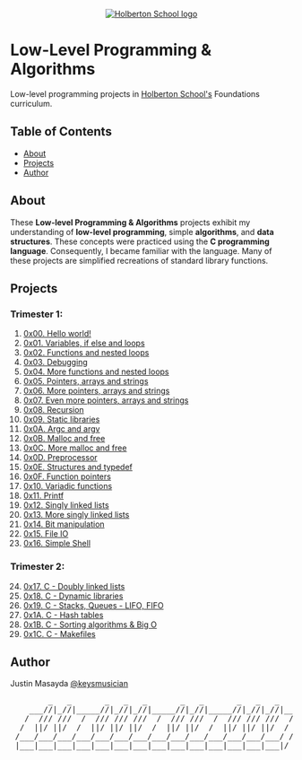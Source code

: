 <p align="center">
  <a href=#>
    <img src="https://intranet.hbtn.io/assets/holberton-logo-full-black-157ccfa3d2134776c1e3f78c0fe682968e8848b64fcacc6187976044f75f35a8.png" alt="Holberton School logo">
  </a>
</p>

# Low-Level Programming & Algorithms
Low-level programming projects in [Holberton School's](https://www.holbertonschool.com/) Foundations curriculum.

## Table of Contents
* [About](#about)
* [Projects](#projects)
* [Author](#author)

## About
These **Low-level Programming & Algorithms** projects exhibit my understanding of **low-level programming**, simple **algorithms**, and **data structures**. These concepts were practiced using the **C programming language**. Consequently, I became familiar with the language. Many of these projects are simplified recreations of standard library functions.

## Projects
### Trimester 1:
1. [0x00. Hello world!](https://github.com/keysmusician/holbertonschool-low_level_programming/tree/main/0x00-hello_world)
2. [0x01. Variables, if else and loops](https://github.com/keysmusician/holbertonschool-low_level_programming/tree/main/0x01-variables_if_else_while)
3. [0x02. Functions and nested loops](https://github.com/keysmusician/holbertonschool-low_level_programming/tree/main/0x02-functions_nested_loops)
4. [0x03. Debugging](https://github.com/keysmusician/holbertonschool-low_level_programming/tree/main/0x03-debugging)
5. [0x04. More functions and nested loops](https://github.com/keysmusician/holbertonschool-low_level_programming/tree/main/0x04-more_functions_nested_loops)
6. [0x05. Pointers, arrays and strings](https://github.com/keysmusician/holbertonschool-low_level_programming/tree/main/0x05-pointers_arrays_strings)
7. [0x06. More pointers, arrays and strings](https://github.com/keysmusician/holbertonschool-low_level_programming/tree/main/0x06-pointers_arrays_strings)
8. [0x07. Even more pointers, arrays and strings](https://github.com/keysmusician/holbertonschool-low_level_programming/tree/main/0x07-pointers_arrays_strings)
9. [0x08. Recursion](https://github.com/keysmusician/holbertonschool-low_level_programming/tree/main/0x08-recursion)
10. [0x09. Static libraries](https://github.com/keysmusician/holbertonschool-low_level_programming/tree/main/0x09-static_libraries)
11. [0x0A. Argc and argv](https://github.com/keysmusician/holbertonschool-low_level_programming/tree/main/0x0A-argc_argv)
12. [0x0B. Malloc and free](https://github.com/keysmusician/holbertonschool-low_level_programming/tree/main/0x0B-malloc_free)
13. [0x0C. More malloc and free](https://github.com/keysmusician/holbertonschool-low_level_programming/tree/main/0x0C-more_malloc_free)
14. [0x0D. Preprocessor](https://github.com/keysmusician/holbertonschool-low_level_programming/tree/main/0x0D-preprocessor)
15. [0x0E. Structures and typedef](https://github.com/keysmusician/holbertonschool-low_level_programming/tree/main/0x0E-structures_typedef)
16. [0x0F. Function pointers](https://github.com/keysmusician/holbertonschool-low_level_programming/tree/main/0x0F-function_pointers)
17. [0x10. Variadic functions](https://github.com/keysmusician/holbertonschool-low_level_programming/tree/main/0x10-variadic_functions)
18. [0x11. Printf](https://github.com/nelsfichera/printf)
19. [0x12. Singly linked lists](https://github.com/keysmusician/holbertonschool-low_level_programming/tree/main/0x12-singly_linked_lists)
20. [0x13. More singly linked lists](https://github.com/keysmusician/holbertonschool-low_level_programming/tree/main/0x13-more_singly_linked_lists)
21. [0x14. Bit manipulation](https://github.com/keysmusician/holbertonschool-low_level_programming/tree/main/0x14-bit_manipulation)
22. [0x15. File IO](https://github.com/keysmusician/holbertonschool-low_level_programming/tree/main/0x15-file_io)
23. [0x16. Simple Shell](https://github.com/krytech/simple_shell)

### Trimester 2:
24. [0x17. C - Doubly linked lists](https://github.com/keysmusician/holbertonschool-low_level_programming/tree/main/0x17-doubly_linked_lists)
25. [0x18. C - Dynamic libraries](https://github.com/keysmusician/holbertonschool-low_level_programming/tree/main/0x18-dynamic_libraries)
26. [0x19. C - Stacks, Queues - LIFO, FIFO](https://github.com/keysmusician/monty)
27. [0x1A. C - Hash tables](https://github.com/keysmusician/holbertonschool-low_level_programming/tree/main/0x1A-hash_tables)
28. [0x1B. C - Sorting algorithms & Big O](https://github.com/keysmusician/sorting_algorithms)
29. [0x1C. C - Makefiles](https://github.com/keysmusician/holbertonschool-low_level_programming/tree/main/0x1C-makefiles)

## Author
Justin Masayda [@keysmusician](https://github.com/keysmusician)
<pre align="center">
        _   _       _   _   _       _   _       _   _   _     
    ___//|_//|_____//|_//|_//|_____//|_//|_____//|_//|_//|___ 
   /  /// ///  /  /// /// ///  /  /// ///  /  /// /// ///  / |
  /  ||/ ||/  /  ||/ ||/ ||/  /  ||/ ||/  /  ||/ ||/ ||/  / / 
 /___/___/___/___/___/___/___/___/___/___/___/___/___/___/ /  
 |___|___|___|___|___|___|___|___|___|___|___|___|___|___|/   
 
</pre>
<p><span style="font-family: 'Lucida Console'; line-height: 14px; font-size: 14px; display: inline-block;">&nbsp;</span></p>  
